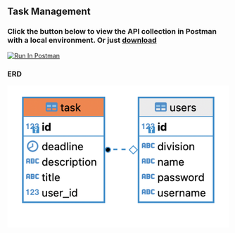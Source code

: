 ## Task Management

### Click the button below to view the API collection in Postman with a local environment. Or just [download](https://www.postman.com/supply-cosmologist-88416951/workspace/task-management/collection/16522993-0107badb-1cd4-4aa0-8b85-82e83be8e71a?action=share&creator=16522993)

[<img src="https://run.pstmn.io/button.svg" alt="Run In Postman" style="width: 128px; height: 32px;">](https://app.getpostman.com/run-collection/16522993-0107badb-1cd4-4aa0-8b85-82e83be8e71a?action=collection%2Ffork&source=rip_markdown&collection-url=entityId%3D16522993-0107badb-1cd4-4aa0-8b85-82e83be8e71a%26entityType%3Dcollection%26workspaceId%3Dad15be9e-f77a-4b3b-8035-d2fb3f3bef97)

### ERD
![gambar erd](ERD.png "erd")
